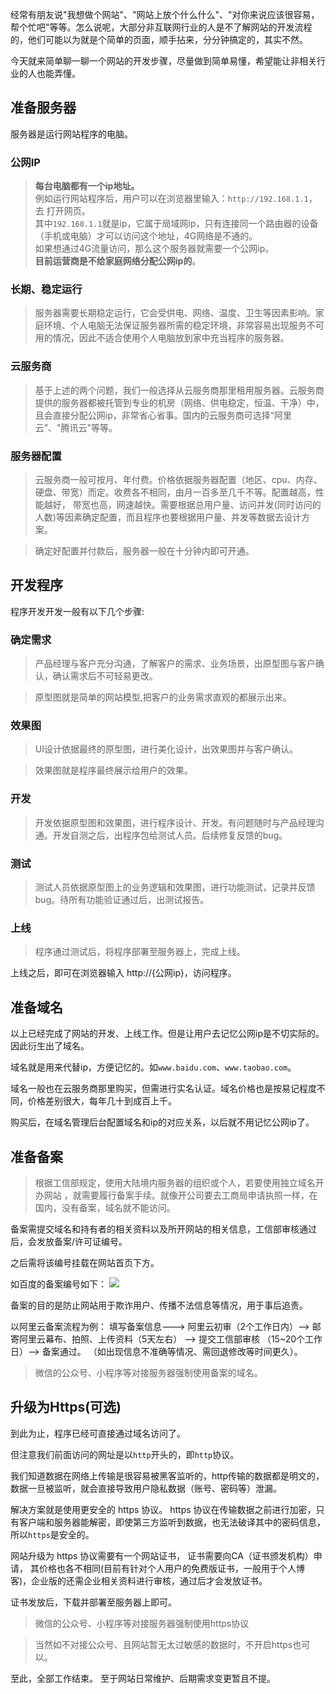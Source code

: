 经常有朋友说"我想做个网站"、"网站上放个什么什么"、"对你来说应该很容易，帮个忙吧"等等。怎么说呢，大部分非互联网行业的人是不了解网站的开发流程的，他们可能以为就是个简单的页面，顺手拈来，分分钟搞定的，其实不然。

今天就来简单聊一聊一个网站的开发步骤，尽量做到简单易懂，希望能让非相关行业的人也能弄懂。

## 准备服务器
服务器是运行网站程序的电脑。   

### 公网IP
> **每台电脑都有一个ip地址。**  
例如运行网站程序后，用户可以在浏览器里输入：`http://192.168.1.1`，去 打开网页。  
其中`192.168.1.1`就是ip，它属于局域网ip，只有连接同一个路由器的设备（手机或电脑）才可以访问这个地址，4G网络是不通的。  
如果想通过4G流量访问，那么这个服务器就需要一个公网ip。  
**目前运营商是不给家庭网络分配公网ip的**。

### 长期、稳定运行
> 服务器需要长期稳定运行，它会受供电、网络、温度、卫生等因素影响。家庭环境、个人电脑无法保证服务器所需的稳定环境，非常容易出现服务不可用的情况，因此不适合使用个人电脑放到家中充当程序的服务器。

### 云服务商
> 基于上述的两个问题，我们一般选择从云服务商那里租用服务器。云服务商提供的服务器都被托管到专业的机房（网络、供电稳定，恒温、干净）中，且会直接分配公网ip，非常省心省事。国内的云服务商可选择“阿里云”、"腾讯云"等等。

### 服务器配置
> 云服务商一般可按月、年付费。价格依据服务器配置（地区、cpu、内存、硬盘、带宽）而定。收费各不相同，由月一百多至几千不等。配置越高，性能越好， 带宽也高，网速越快。需要根据总用户量、访问并发(同时访问的人数)等因素确定配置，而且程序也要根据用户量、并发等数据去设计方案。


> 确定好配置并付款后，服务器一般在十分钟内即可开通。


## 开发程序
程序开发开发一般有以下几个步骤:
### 确定需求
> 产品经理与客户充分沟通，了解客户的需求、业务场景，出原型图与客户确认，确认需求后不可轻易更改。

> 原型图就是简单的网站模型,把客户的业务需求直观的都展示出来。

### 效果图
> UI设计依据最终的原型图，进行美化设计，出效果图并与客户确认。

> 效果图就是程序最终展示给用户的效果。

### 开发
> 开发依据原型图和效果图，进行程序设计、开发。有问题随时与产品经理沟通。开发自测之后，出程序包给测试人员。后续修复反馈的bug。

### 测试
> 测试人员依据原型图上的业务逻辑和效果图，进行功能测试，记录并反馈bug。待所有功能验证通过后，出测试报告。

### 上线
> 程序通过测试后，将程序部署至服务器上，完成上线。

上线之后，即可在浏览器输入 http://{公网ip}，访问程序。

## 准备域名

以上已经完成了网站的开发、上线工作。但是让用户去记忆公网ip是不切实际的。因此衍生出了域名。

域名就是用来代替ip，方便记忆的。如`www.baidu.com`、`www.taobao.com`。

域名一般也在云服务商那里购买，但需进行实名认证。域名价格也是按易记程度不同，价格差别很大，每年几十到成百上千。

购买后，在域名管理后台配置域名和ip的对应关系，以后就不用记忆公网ip了。

## 准备备案
> 根据工信部规定，使用大陆境内服务器的组织或个人，若要使用独立域名开办网站 ，就需要履行备案手续。就像开公司要去工商局申请执照一样，在国内，没有备案，域名就不能访问。

备案需提交域名和持有者的相关资料以及所开网站的相关信息，工信部审核通过后，会发放备案/许可证编号。

之后需将该编号挂载在网站首页下方。

如百度的备案编号如下：
![](https://yangc91.oss-cn-hongkong.aliyuncs.com/imgs/20190129145231.png)

备案的目的是防止网站用于欺诈用户、传播不法信息等情况，用于事后追责。

以阿里云备案流程为例：
填写备案信息---> 阿里云初审（2个工作日内）--> 邮寄阿里云幕布、拍照、上传资料（5天左右） --> 提交工信部审核 （15~20个工作日）--> 备案通过。
（如出现信息不准确等情况、需回退修改等时间更久）。

> 微信的公众号、小程序等对接服务器强制使用备案的域名。

## 升级为Https(可选)

到此为止，程序已经可直接通过域名访问了。

但注意我们前面访问的网址是以`http`开头的，即`http`协议。 

我们知道数据在网络上传输是很容易被黑客监听的，http传输的数据都是明文的，数据一旦被监听，就会直接导致用户隐私数据（账号、密码等）泄漏。

解决方案就是使用更安全的 https 协议。 https 协议在传输数据之前进行加密，只有客户端和服务器能解密，即使第三方监听到数据，也无法破译其中的密码信息，所以`https`是安全的。

网站升级为 https 协议需要有一个网站证书， 证书需要向CA（证书颁发机构）申请， 其价格也各不相同(目前有针对个人用户的免费版证书，一般用于个人博客)，企业版的还需企业相关资料进行审核，通过后才会发放证书。

证书发放后，下载并部署至服务器上即可。

> 微信的公众号、小程序等对接服务器强制使用https协议

> 当然如不对接公众号、且网站暂无太过敏感的数据时，不开启https也可以。

至此，全部工作结束。 至于网站日常维护、后期需求变更暂且不提。

